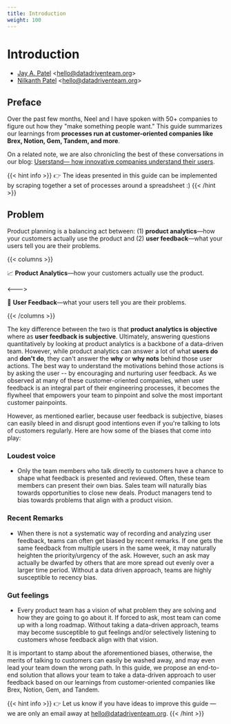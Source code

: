 ```yaml
---
title: Introduction
weight: 100
---
```


# Introduction

- [Jay A. Patel](https://twitter.com/jayisms) <<hello@datadriventeam.org>>
- [Nilkanth Patel](https://twitter.com/nilkanthjp) <<hello@datadriventeam.org>>

## Preface

Over the past few months, Neel and I have spoken with 50+ companies to figure out how they "make something people want." This guide summarizes our learnings from **processes run at customer-oriented companies like Brex, Notion, Gem, Tandem, and more**.

On a related note, we are also chronicling the best of these conversations in our blog: [Userstand— how innovative companies understand their users](https://www.heraldhq.com/userstand/).

{{< hint info >}}
:point_right: The ideas presented in this guide can be implemented by scraping together a
set of processes around a spreadsheet :)
{{< /hint >}}

## Problem

Product planning is a balancing act between: (1) **product analytics**—how your
customers actually use the product and (2) **user feedback**—what your users
tell you are their problems.

{{< columns >}}

:chart_with_upwards_trend: **Product Analytics**—how your customers actually use the product.

<--->

:loudspeaker: **User Feedback**—what your users tell you are their problems.

{{< /columns >}}

The key difference between the two is that **product analytics is objective** where as **user feedback is subjective**. Ultimately, answering questions quantitatively by looking at product analytics is a backbone of a data-driven team. However, while product analytics can answer a lot of what **users do** and **don't do**, they can't answer the **why** or **why nots** behind those user actions. The best way to understand the motivations behind those actions is by asking the user -- by encouraging and nurturing user feedback. As we observed at many of these customer-oriented companies, when user feedback is an integral part of their engineering processes, it becomes the flywheel that empowers your team to pinpoint and solve the most important customer painpoints.

However, as mentioned earlier, because user feedback is subjective, biases can easily bleed in and disrupt good intentions even if you're talking to lots of customers regularly. Here are how some of the biases that come into play:

### Loudest voice

- Only the team members who talk directly to customers have a chance to shape what feedback is presented and reviewed. Often, these team members can present their own bias. Sales team will naturally bias towards opportunities to close new deals. Product managers tend to bias towards problems that align with a product vision.

### Recent Remarks

- When there is not a systematic way of recording and analyzing user feedback, teams can often get biased by recent remarks. If one gets the same feedback from multiple users in the same week, it may naturally heighten the priority/urgency of the ask. However, such an ask may actually be dwarfed by others that are more spread out evenly over a larger time period. Without a data driven approach, teams are highly susceptible to recency bias.

### Gut feelings

- Every product team has a vision of what problem they are solving and how they are going to go about it. If forced to ask, most team can come up with a long roadmap. Without taking a data-driven approach, teams may become susceptible to gut feelings and/or selectively listening to customers whose feedback align with that vision.

It is important to stamp about the aforementioned biases, otherwise, the merits of talking to customers can easily be washed away, and may even lead your team down the wrong path. In this guide, we propose an end-to-end solution that allows your team to take a data-driven approach to user feedback based on our learnings from customer-oriented companies like Brex, Notion, Gem, and Tandem.

{{< hint info >}}
:point_right: Let us know if you have ideas to improve this guide — we are only an email away
at hello@datadriventeam.org.
{{< /hint >}}
